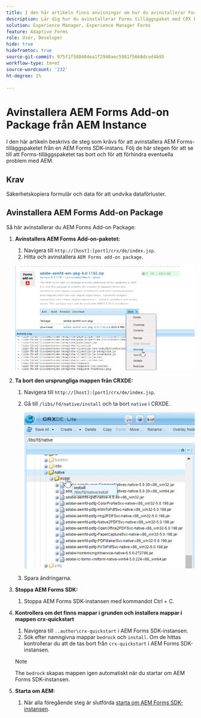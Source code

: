 ```yaml
---
title: I den här artikeln finns anvisningar om hur du avinstallerar Forms-tilläggspaketet med CRX Package Manager.
description: Lär dig hur du avinstallerar Forms tilläggspaket med CRX Package Manager.
solution: Experience Manager, Experience Manager Forms
feature: Adaptive Forms
role: User, Developer
hide: true
hidefromtoc: true
source-git-commit: 975f1f580404ea1f2940aec5981f5668dced4b95
workflow-type: tm+mt
source-wordcount: '232'
ht-degree: 1%

---
```



# Avinstallera AEM Forms Add-on Package från AEM Instance

I den här artikeln beskrivs de steg som krävs för att avinstallera AEM Forms-tilläggspaketet från en AEM Forms SDK-instans. Följ de här stegen för att se till att Forms-tilläggspaketet tas bort och för att förhindra eventuella problem med AEM.

## Krav

Säkerhetskopiera formulär och data för att undvika dataförluster.

## Avinstallera AEM Forms Add-on Package

Så här avinstallerar du AEM Forms Add-on Package:

1. **Avinstallera AEM Forms Add-on-paketet:**
   1. Navigera till `http://[host]:[port]/crx/de/index.jsp`.
   1. Hitta och avinstallera `AEM Forms add-on package`.

   ![Avinstallera paket](/help/forms/using/assets/uninstall-aem-forms-package.png)

1. **Ta bort den ursprungliga mappen från CRXDE:**
   1. Navigera till `http://[host]:[port]/crx/de/index.jsp`.
   1. Gå till `/libs/fd/native/install` och ta bort `native` i CRXDE.

      ![Ta bort intern nod från CRX/de](/help/forms/using/assets/native-install-folder-crxde.png)
   1. Spara ändringarna.

1. **Stoppa AEM Forms SDK:**
   1. Stoppa AEM Forms SDK-instansen med kommandot Ctrl + C.

1. **Kontrollera om det finns mappar i grunden och installera mappar i mappen crx-quickstart**
   1. Navigera till `..author\crx-quickstart` i AEM Forms SDK-instansen.
   1. Sök efter namngivna mappar `bedrock` och `install`.
Om de hittas kontrollerar du att de tas bort från `crx-quickstart` i AEM Forms SDK-instansen.

   >[!NOTE]
   >
   > The `bedrock` skapas mappen igen automatiskt när du startar om AEM Forms SDK-instansen.

1. **Starta om AEM:**
   1. När alla föregående steg är slutförda [starta om AEM Forms SDK-instansen](/help/forms/using/restart-aem-sdk.md).




